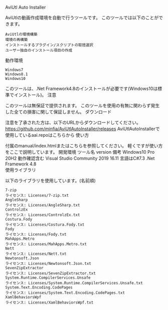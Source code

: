 
AviUtl Auto Installer

AviUtlの動画作成環境を自動で行うツールです。
このツールでは以下のことができます。

    AviUtlの環境構築
    環境の再構築
    インストールするプラグイン/スクリプトの取捨選択
    ユーザー独自のインストール項目の作成

動作環境

    Windows7
    Windows8.1
    Windows10

このツールは、.Net Framework4.8のインストールが必要です(Windows10は標準でインストール)。
注意

このツールは無保証で提供されます。
このツールを使用の有無に関わらず発生した全ての損害に関して保証しません。
ダウンロード

注意を了承された方は、以下のURLからダウンロードしてください。
https://github.com/minfia/AviUtlAutoInstaller/releases
AviUtlAutoInstallerで使用しているaai.repoはこちらから
使い方

付属のmanual/index.htmlまたはこちらを参照してください。
軽くですが使い方をここで説明しています。
開発環境
ツール名 	version 	備考
Windows10 Pro 	20H2 	動作確認含む
Visual Studio Community 2019 	16.11 	言語はC#7.3
.Net Framework 	4.8 	
使用ライブラリ

以下のライブラリを使用しています。(名前順)

    7-zip
    ライセンス: Licenses/7-zip.txt
    AngleSharp
    ライセンス: Licenses/AngleSharp.txt
    ControlzEx
    ライセンス: Licenses/ControlzEx.txt
    Costura.Fody
    ライセンス: Licenses/Costura.Fody.txt
    Fody
    ライセンス: Licenses/Fody.txt
    MahApps.Metro
    ライセンス: Licenses/MahApps.Metro.txt
    Nett
    ライセンス: Licenses/Nett.txt
    Newtonsoft.Json
    ライセンス: Licenses/Newtonsoft.Json.txt
    SevenZipExtractor
    ライセンス: Licenses/SevenZipExtractor.txt
    System.Runtime.CompilerServices.Unsafe
    ライセンス: Licenses/System.Runtime.CompilerServices.Unsafe.txt
    System.Text.Encoding.CodePages
    ライセンス: Licenses/System.Text.Encoding.CodePages.txt
    XamlBehaviorsWpf
    ライセンス: Licenses/XamlBehaviorsWpf.txt

